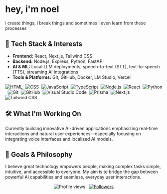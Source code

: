 # hey, i'm noel

i create things, i break things and sometimes i even learn from these processes

## 🚀 Tech Stack & Interests

- **Frontend:** React, Next.js, Tailwind CSS
- **Backend:** Node.js, Express, Python, FastAPI
- **AI & ML:** Local LLM deployments, speech-to-text (STT), text-to-speech (TTS), streaming AI integrations
- **Tools & Platforms:** Git, GitHub, Docker, LM Studio, Vercel

![HTML](https://img.shields.io/badge/-HTML-0D1117?style=flat&logo=HTML5)&nbsp;
![CSS](https://img.shields.io/badge/-CSS-0D1117?style=flat&logo=CSS3&logoColor=1572B6)&nbsp;
![JavaScript](https://img.shields.io/badge/-JavaScript-0D1117?style=flat&logo=javascript)&nbsp;
![TypeScript](https://img.shields.io/badge/-TypeScript-0D1117?style=flat&logo=typescript)&nbsp;
![Node.js](https://img.shields.io/badge/-Node.js-0D1117?style=flat&logo=node.js)&nbsp;
![React](https://img.shields.io/badge/-React-0D1117?style=flat&logo=react)&nbsp;
![Python](https://img.shields.io/badge/-Python-0D1117?style=flat&logo=python)&nbsp;
![Git](https://img.shields.io/badge/-Git-0D1117?style=flat&logo=git)&nbsp;
![GitHub](https://img.shields.io/badge/-GitHub-0D1117?style=flat&logo=github)&nbsp;
![Visual Studio Code](https://img.shields.io/badge/-VS%20Code-0D1117?style=flat&logo=visual-studio-code&logoColor=007ACC)&nbsp;
![Prisma](https://img.shields.io/badge/-Prisma-0D1117?style=flat&logo=prisma)&nbsp;
![Next.js](https://img.shields.io/badge/-Nextjs-0D1117?style=flat&logo=next.js)&nbsp;
![Tailwind CSS](https://img.shields.io/badge/-Tailwind-0D1117?style=flat&logo=tailwind-css)

## 🛠️ What I'm Working On

Currently building innovative AI-driven applications emphasizing real-time interactions and natural user experiences—especially focusing on integrating voice interfaces and localized AI models.

## 🎯 Goals & Philosophy

I believe great technology empowers people, making complex tasks simple, intuitive, and accessible to everyone. My aim is to bridge the gap between powerful AI capabilities and seamless, everyday user interactions.

<p align="center">
  <img src="https://komarev.com/ghpvc/?username=FIEF-nohell&color=blueviolet" alt="Profile views" />
  &nbsp;
  <a href="https://github.com/Pepyn0?tab=followers">
    <img src="https://img.shields.io/github/followers/FIEF-nohell?style=social" alt="Followers" />
  </a>
</p>
